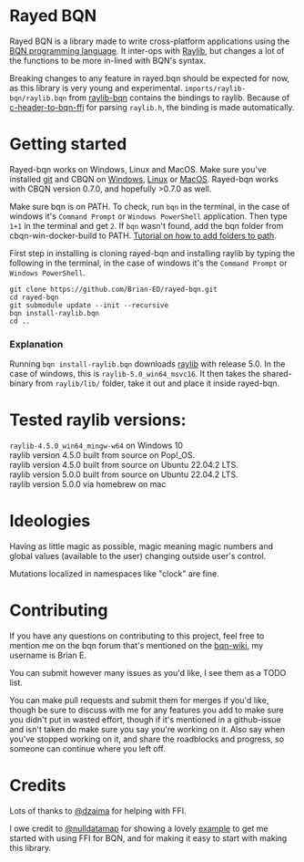 # Rayed BQN
Rayed BQN is a library made to write cross-platform applications using the [BQN programming language](https://mlochbaum.github.io/BQN/).
It inter-ops with [Raylib](https://github.com/raysan5/raylib), but changes a lot of the functions to be more in-lined with BQN's syntax.

Breaking changes to any feature in rayed.bqn should be expected for now, as this library is very young and experimental.
`imports/raylib-bqn/raylib.bqn` from [raylib-bqn](https://github.com/Brian-ED/raylib-bqn) contains the bindings to raylib. Because of [c-header-to-bqn-ffi](https://github.com/Brian-ED/c-header-to-bqn-ffi) for parsing `raylib.h`, the binding is made automatically.

# Getting started
Rayed-bqn works on Windows, Linux and MacOS.
Make sure you've installed [git](https://git-scm.com/downloads) and CBQN on [Windows](https://github.com/vylsaz/cbqn-win-docker-build/releases), [Linux](https://github.com/dzaima/CBQN) or [MacOS](https://github.com/dzaima/CBQN). Rayed-bqn works with CBQN version 0.7.0, and hopefully >0.7.0 as well.

Make sure bqn is on PATH. To check, run `bqn` in the terminal, in the case of windows it's `Command Prompt` or `Windows PowerShell` application. Then type `1+1` in the terminal and get `2`. If `bqn` wasn't found, add the bqn folder from cbqn-win-docker-build to PATH. [Tutorial on how to add folders to path](https://www.computerhope.com/issues/ch000549.htm).

First step in installing is cloning rayed-bqn and installing raylib by typing the following in the terminal, in the case of windows it's the `Command Prompt` or `Windows PowerShell`.
```SH
git clone https://github.com/Brian-ED/rayed-bqn.git
cd rayed-bqn
git submodule update --init --recursive
bqn install-raylib.bqn
cd ..
```

### Explanation
Running `bqn install-raylib.bqn` downloads [raylib](https://github.com/raysan5/raylib/releases/) with release 5.0. In the case of windows, this is `raylib-5.0_win64_msvc16`. It then takes the shared-binary from `raylib/lib/` folder, take it out and place it inside rayed-bqn.

# Tested raylib versions:
`raylib-4.5.0_win64_mingw-w64` on Windows 10  
raylib version 4.5.0 built from source on Pop!_OS.  
raylib version 4.5.0 built from source on Ubuntu 22.04.2 LTS.  
raylib version 5.0.0 built from source on Ubuntu 22.04.2 LTS.  
raylib version 5.0.0 via homebrew on mac  


# Ideologies
Having as little magic as possible, magic meaning magic numbers and global values (available to the user) changing outside user's control.

Mutations localized in namespaces like "clock" are fine.

# Contributing
If you have any questions on contributing to this project, feel free to mention me on the bqn forum that's mentioned on the [bqn-wiki](https://mlochbaum.github.io/BQN/index.html#where-can-i-find-bqn-users), my username is Brian E.

You can submit however many issues as you'd like, I see them as a TODO list.

You can make pull requests and submit them for merges if you'd like, though be sure to discuss with me for any features you add to make sure you didn't put in wasted effort, though if it's mentioned in a github-issue and isn't taken do make sure you say you're working on it. Also say when you've stopped working on it, and share the roadblocks and progress, so someone can continue where you left off.

# Credits

Lots of thanks to [@dzaima](https://github.com/dzaima) for helping with FFI.

I owe credit to [@nulldatamap](https://gist.github.com/nulldatamap) for showing a lovely [example](https://gist.github.com/nulldatamap/30b10389bf91d6f25bb262da9c9e9709) to get me started with using FFI for BQN, and for making it easy to start with making this library.

